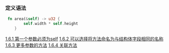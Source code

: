 ### 定义语法
```rust
 fn area(&self) -> u32 {
        self.width * self.height
    }
```


[1.6.1 第一个参数必须为self](1.6.1%20第一个参数必须为self.md)
[1.6.2 可以选择将方法命名为与结构体字段相同的名称](1.6.2%20可以选择将方法命名为与结构体字段相同的名称.md)
[1.6.3 更多参数的方法](1.6.3%20更多参数的方法.md)
[1.6.4 关联方法](1.6.4%20关联方法.md)
